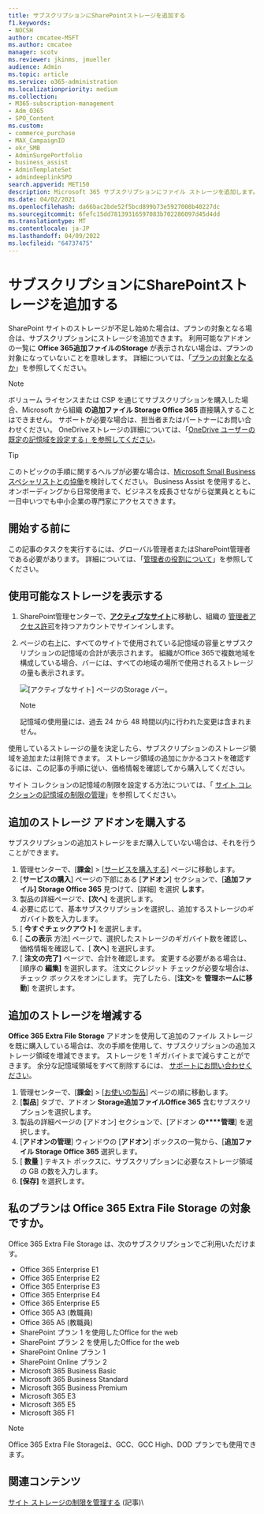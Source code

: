 ```yaml
---
title: サブスクリプションにSharePointストレージを追加する
f1.keywords:
- NOCSH
author: cmcatee-MSFT
ms.author: cmcatee
manager: scotv
ms.reviewer: jkinms, jmueller
audience: Admin
ms.topic: article
ms.service: o365-administration
ms.localizationpriority: medium
ms.collection:
- M365-subscription-management
- Adm_O365
- SPO_Content
ms.custom:
- commerce_purchase
- MAX_CampaignID
- okr_SMB
- AdminSurgePortfolio
- business_assist
- AdminTemplateSet
- admindeeplinkSPO
search.appverid: MET150
description: Microsoft 365 サブスクリプションにファイル ストレージを追加します。 追加のファイル ストレージを使用すると、SharePointにさらに多くのコンテンツを格納できます。
ms.date: 04/02/2021
ms.openlocfilehash: da66bac2bde52f5bcd899b73e5927008b40227dc
ms.sourcegitcommit: 6fefc15dd78139316597083b702286097d45d4dd
ms.translationtype: MT
ms.contentlocale: ja-JP
ms.lasthandoff: 04/09/2022
ms.locfileid: "64737475"
---
```

# <a name="add-more-sharepoint-storage-to-your-subscription"></a>サブスクリプションにSharePointストレージを追加する

SharePoint サイトのストレージが不足し始めた場合は、プランの対象となる場合は、サブスクリプションにストレージを追加できます。 利用可能なアドオンの一覧に **Office 365追加ファイルのStorage** が表示されない場合は、プランの対象になっていないことを意味します。 詳細については、「[プランの対象となるか](#is-my-plan-eligible-for-office-365-extra-file-storage)」を参照してください。

> [!NOTE]
> ボリューム ライセンスまたは CSP を通じてサブスクリプションを購入した場合、Microsoft から組織 **の追加ファイル Storage Office 365** 直接購入することはできません。 サポートが必要な場合は、担当者またはパートナーにお問い合わせください。
> OneDriveストレージの詳細については、「[OneDrive ユーザーの既定の記憶域を設定する」を参照してください](/onedrive/set-default-storage-space)。

> [!TIP]
> このトピックの手順に関するヘルプが必要な場合は、[Microsoft Small Business スペシャリストとの協働](https://go.microsoft.com/fwlink/?linkid=2186871)を検討してください。 Business Assist を使用すると、オンボーディングから日常使用まで、ビジネスを成長させながら従業員とともに一日中いつでも中小企業の専門家にアクセスできます。

## <a name="before-you-begin"></a>開始する前に

この記事のタスクを実行するには、グローバル管理者またはSharePoint管理者である必要があります。 詳細については、「[管理者の役割について](../admin/add-users/about-admin-roles.md)」を参照してください。

## <a name="view-available-storage"></a>使用可能なストレージを表示する

1. SharePoint管理センターで、<a href="https://go.microsoft.com/fwlink/?linkid=2185220" target="_blank">**アクティブなサイト**</a>に移動し、組織の [管理者アクセス許可](/sharepoint/sharepoint-admin-role)を持つアカウントでサインインします。

2. ページの右上に、すべてのサイトで使用されている記憶域の容量とサブスクリプションの記憶域の合計が表示されます。 組織がOffice 365で複数地域を構成している場合、バーには、すべての地域の場所で使用されるストレージの量も表示されます。

   ![[アクティブなサイト] ページのStorage バー。](/sharepoint/sharepointonline/media/active-sites-storage-bar)

   > [!NOTE]
   > 記憶域の使用量には、過去 24 から 48 時間以内に行われた変更は含まれません。

使用しているストレージの量を決定したら、サブスクリプションのストレージ領域を追加または削除できます。 ストレージ領域の追加にかかるコストを確認するには、この記事の手順に従い、価格情報を確認してから購入してください。
  
サイト コレクションの記憶域の制限を設定する方法については、「 [サイト コレクションの記憶域の制限の管理](/sharepoint/manage-site-collection-storage-limits)」を参照してください。
  
## <a name="buy-the-extra-storage-add-on"></a>追加のストレージ アドオンを購入する

サブスクリプションの追加ストレージをまだ購入していない場合は、それを行うことができます。

1. 管理センターで、[**課金**] \> [<a href="https://go.microsoft.com/fwlink/p/?linkid=868433" target="_blank">サービスを購入する</a>] ページに移動します。
2. [**サービスの購入**] ページの下部にある [**アドオン**] セクションで、[**追加ファイル] Storage Office 365** 見つけて、[詳細] を選択 **します**。
3. 製品の詳細ページで、**[次へ]** を選択します。
4. 必要に応じて、基本サブスクリプションを選択し、追加するストレージのギガバイト数を入力します。
5. [ **今すぐチェックアウト]** を選択します。
6. [ **この表示** 方法] ページで、選択したストレージのギガバイト数を確認し、価格情報を確認して、[ **次へ**] を選択します。
7. [ **注文の完了]** ページで、合計を確認します。 変更する必要がある場合は、[順序の **編集]** を選択します。 注文にクレジット チェックが必要な場合は、チェック ボックスをオンにします。 完了したら、[**注文**\>を **管理ホームに移動**] を選択します。

## <a name="increase-or-decrease-your-extra-storage"></a>追加のストレージを増減する

**Office 365 Extra File Storage** アドオンを使用して追加のファイル ストレージを既に購入している場合は、次の手順を使用して、サブスクリプションの追加ストレージ領域を増減できます。 ストレージを 1 ギガバイトまで減らすことができます。 余分な記憶域領域をすべて削除するには、 [サポートにお問い合わせください](../admin/get-help-support.md)。

1. 管理センターで、[**課金**] \> [<a href="https://go.microsoft.com/fwlink/p/?linkid=842054" target="_blank">お使いの製品</a>] ページの順に移動します。
2. [**製品**] タブで、アドオン **Storage追加ファイルOffice 365** 含むサブスクリプションを選択します。
3. 製品の詳細ページの [アドオン] セクションで、[アドオン **の****管理**] を選択します。
4. [**アドオンの管理**] ウィンドウの [**アドオン**] ボックスの一覧から、[**追加ファイル Storage Office 365** 選択します。
5. [ **数量** ] テキスト ボックスに、サブスクリプションに必要なストレージ領域の GB の数を入力します。
6. **[保存]** を選択します。

## <a name="is-my-plan-eligible-for-office-365-extra-file-storage"></a>私のプランは Office 365 Extra File Storage の対象ですか。

Office 365 Extra File Storage は、次のサブスクリプションでご利用いただけます。
  
- Office 365 Enterprise E1
- Office 365 Enterprise E2
- Office 365 Enterprise E3
- Office 365 Enterprise E4
- Office 365 Enterprise E5
- Office 365 A3 (教職員)
- Office 365 A5 (教職員)
- SharePoint プラン 1 を使用したOffice for the web
- SharePoint プラン 2 を使用したOffice for the web
- SharePoint Online プラン 1
- SharePoint Online プラン 2
- Microsoft 365 Business Basic
- Microsoft 365 Business Standard
- Microsoft 365 Business Premium
- Microsoft 365 E3
- Microsoft 365 E5
- Microsoft 365 F1

> [!NOTE]
> Office 365 Extra File Storageは、GCC、GCC High、DOD プランでも使用できます。

## <a name="related-content"></a>関連コンテンツ

[サイト ストレージの制限を管理する](/sharepoint/manage-site-collection-storage-limits) (記事)\
